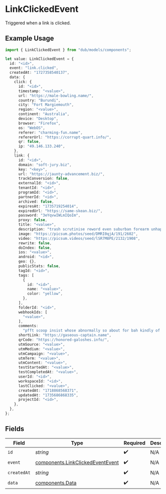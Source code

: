 # LinkClickedEvent

Triggered when a link is clicked.

## Example Usage

```typescript
import { LinkClickedEvent } from "dub/models/components";

let value: LinkClickedEvent = {
  id: "<id>",
  event: "link.clicked",
  createdAt: "1727358540137",
  data: {
    click: {
      id: "<id>",
      timestamp: "<value>",
      url: "https://male-bowling.name/",
      country: "Burundi",
      city: "Fort Margiemouth",
      region: "<value>",
      continent: "Australia",
      device: "Desktop",
      browser: "Firefox",
      os: "WebOS",
      referer: "charming-fun.name",
      refererUrl: "https://corrupt-quart.info/",
      qr: false,
      ip: "49.146.133.240",
    },
    link: {
      id: "<id>",
      domain: "soft-jury.biz",
      key: "<key>",
      url: "https://jaunty-advancement.biz/",
      trackConversion: false,
      externalId: "<id>",
      tenantId: "<id>",
      programId: "<id>",
      partnerId: "<id>",
      archived: false,
      expiresAt: "1735719254014",
      expiredUrl: "https://same-skean.biz/",
      password: "3eYqvwIWLmIQoIm",
      proxy: false,
      title: "<value>",
      description: "trash scrutinise reword even suburban forearm unhappy or",
      image: "https://picsum.photos/seed/DMRI0qjA/191/2602",
      video: "https://picsum.videos/seed/lSR7M8PE/2132/1908",
      rewrite: false,
      doIndex: false,
      ios: "<value>",
      android: "<id>",
      geo: {},
      publicStats: false,
      tagId: "<id>",
      tags: [
        {
          id: "<id>",
          name: "<value>",
          color: "yellow",
        },
      ],
      folderId: "<id>",
      webhookIds: [
        "<value>",
      ],
      comments:
        "pfft scoop insist whose abnormally so about for bah kindly of as",
      shortLink: "https://gaseous-captain.name",
      qrCode: "https://honored-galoshes.info/",
      utmSource: "<value>",
      utmMedium: "<value>",
      utmCampaign: "<value>",
      utmTerm: "<value>",
      utmContent: "<value>",
      testStartedAt: "<value>",
      testCompletedAt: "<value>",
      userId: "<id>",
      workspaceId: "<id>",
      lastClicked: "<value>",
      createdAt: "1718868568371",
      updatedAt: "1735686868335",
      projectId: "<id>",
    },
  },
};
```

## Fields

| Field                                                                                | Type                                                                                 | Required                                                                             | Description                                                                          |
| ------------------------------------------------------------------------------------ | ------------------------------------------------------------------------------------ | ------------------------------------------------------------------------------------ | ------------------------------------------------------------------------------------ |
| `id`                                                                                 | *string*                                                                             | :heavy_check_mark:                                                                   | N/A                                                                                  |
| `event`                                                                              | [components.LinkClickedEventEvent](../../models/components/linkclickedeventevent.md) | :heavy_check_mark:                                                                   | N/A                                                                                  |
| `createdAt`                                                                          | *string*                                                                             | :heavy_check_mark:                                                                   | N/A                                                                                  |
| `data`                                                                               | [components.Data](../../models/components/data.md)                                   | :heavy_check_mark:                                                                   | N/A                                                                                  |